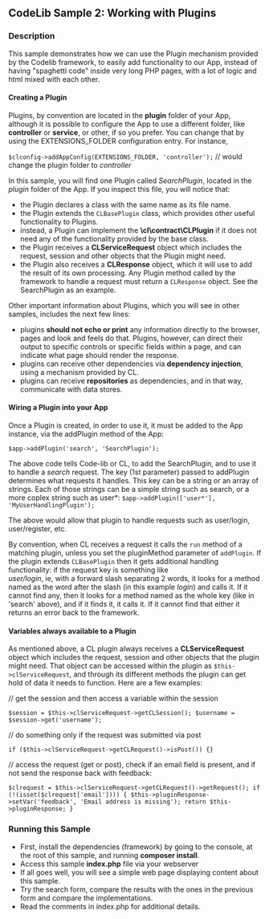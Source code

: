 ## CodeLib Sample 2: Working with Plugins

### Description

This sample demonstrates how we can use the Plugin mechanism provided by the Codelib framework, to easily 
add functionality to our App, instead of having "spaghetti code" inside very long PHP pages, with a lot of logic and html 
mixed with each other.

#### Creating a Plugin

Plugins, by convention are located in the **plugin** folder of your App, although it is possible to configure the App to
use a different folder, like **controller** or **service**, or other, if so you prefer. You can change that by using the
EXTENSIONS_FOLDER configuration entry. For instance,

`$clconfig->addAppConfig(EXTENSIONS_FOLDER, 'controller');` // would change the plugin folder to _controller_

In this sample, you will find one Plugin called _SearchPlugin_, located in the _plugin_ folder of the App.
If you inspect this file, you will notice that:

- the Plugin declares a class with the same name as its file name.
- the Plugin extends the `CLBasePlugin` class, which provides other useful functionality to Plugins.
- instead, a Plugin can implement the **\cl\contract\CLPlugin** if it does not need any of the functionality provided 
by the base class.
- the Plugin receives a **CLServiceRequest** object which includes the request, session and other objects that the 
Plugin might need.
- the Plugin also receives a **CLResponse** object, which it will use to add the result of its own processing. Any Plugin 
method called by the framework to handle a request must return a `CLResponse` object. See the SearchPlugin as an example.

Other important information about Plugins, which you will see in other samples, includes the next few lines:
- plugins **should not echo or print** any information directly to the browser, pages and look and feels do that.
  Plugins, however, can direct their output to specific controls or specific fields within a page, and can indicate what
  page should render the response.
- plugins can receive other dependencies via **dependency injection**, using a mechanism provided by CL.
- plugins can receive **repositories** as dependencies, and in that way, communicate with data stores.

####  Wiring a Plugin into your App

Once a Plugin is created, in order to use it, it must be added to the App instance, via the addPlugin method of the App:

`$app->addPlugin('search', 'SearchPlugin');`

The above code tells Code-lib or CL, to add the SearchPlugin, and to use it to handle a _search_ request.
The key (1st parameter) passed to addPlugin determines what requests it handles. This key can be a string or an array 
of strings.
Each of those strings can be a simple string such as search, or a more coplex string such as user*:
`$app->addPlugin(['user*'], 'MyUserHandlingPlugin');`

The above would allow that plugin to handle requests such as user/login, user/register, etc.

By convention, when CL receives a request it calls the `run` method of a matching plugin, unless you set the pluginMethod 
parameter of `addPlugin`. 
If the plugin extends `CLBasePlugin` then it gets additional handling functionality: if the request key is something like  
_user/login_, ie, with a forward slash separating 2 words, it looks for a method named as the word after the slash 
(in this example _login_) and calls it.
If it cannot find any, then it looks for a method named as the whole key (like in 'search' above), and if it finds it, 
it calls it. If it cannot find that either it returns an error back to the framework. 

#### Variables always available to a Plugin

As mentioned above, a CL plugin always receives a **CLServiceRequest** object which includes the request, session and 
other objects that the plugin might need. That object can be accessed within the plugin as `$this->clServiceRequest`, and 
through its different methods the plugin can get hold of data it needs to function. Here are a few examples:

// get the session and then access a variable within the session

`$session = $this->clServiceRequest->getCLSession();
$username = $session->get('username');`

// do something only if the request was submitted via post

`if ($this->clServiceRequest->getCLRequest()->isPost()) {}`

// access the request (get or post), check if an email field is present, and if not send the response back with feedback:

`$clrequest = $this->clServiceRequest->getCLRequest()->getRequest();
if (!(isset($clrequest['email']))) {
  $this->pluginResponse->setVar('feedback', 'Email address is missing');
  return $this->pluginResponse;
}`

### Running this Sample

- First, install the dependencies (framework) by going to the console, at the root of
  this sample, and running **composer install**.
- Access this sample **index.php** file via your webserver
- If all goes well, you will see a simple web page displaying content about this sample.
- Try the search form, compare the results with the ones in the previous form and compare the implementations.
- Read the comments in index.php for additional details.


